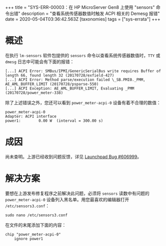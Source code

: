 +++
title = "SYS-ERR-00003：在 HP MicroServer Gen8 上使用 \"sensors\" 命令出错"
description = "查看系统传感器数值时触发 ACPI 相关的 Demesg 报错"
date = 2020-05-04T03:36:42.563Z
[taxonomies]
tags = ["sys-errata"]
+++

# 概述

在执行 `lm-sensors` 软件包提供的 `sensors` 命令以查看系统传感器数值时，`TTY` 或 `dmesg` 日志中可能会有下面的报错：

```
[...] ACPI Error: SMBus/IPMI/GenericSerialBus write requires Buffer of length 66, found length 32 (20170728/exfield-427)
[...] ACPI Error: Method parse/execution failed \_SB.PMI0._PMM, AE_AML_BUFFER_LIMIT (20170728/psparse-550)
[...] ACPI Exception: AE_AML_BUFFER_LIMIT, Evaluating _PMM (20170728/power_meter-338)
```

除了上述错误之外，您还可以看到 `power_meter-acpi-0` 设备有着不合理的数值：

```
power_meter-acpi-0
Adapter: ACPI interface
power1:        0.00 W  (interval = 300.00 s)
```

# 成因

尚未查明。上游已经收到问题反馈，详见 [Launchpad Bug #606999](https://bugs.launchpad.net/ubuntu/+source/acpi/+bug/606999)。

# 解决方案

要想在上游发布修复程序之前解决此问题，必须将 `sensors` 读数中有问题的 `power_meter-acpi-0` 设备列入黑名单。用您最喜欢的编辑器打开 `/etc/sensors3.conf`：

```
sudo nano /etc/sensors3.conf
```

在文件的末尾添加下面的内容：

```
chip "power_meter-acpi-0"
    ignore power1
```